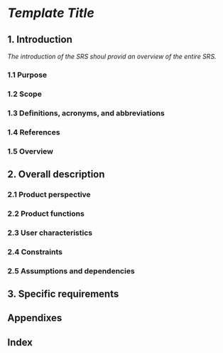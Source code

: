 # *Template Title*
## 1. Introduction
*The introduction of the SRS shoul provid an overview of the entire SRS.*

### 1.1 Purpose
### 1.2 Scope
### 1.3 Definitions, acronyms, and abbreviations
### 1.4 References
### 1.5 Overview
## 2. Overall description
### 2.1 Product perspective
### 2.2 Product functions
### 2.3 User characteristics
### 2.4 Constraints
### 2.5 Assumptions and dependencies
## 3. Specific requirements
## Appendixes
## Index
